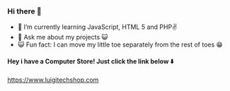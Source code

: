 ### Hi there 👋

- 📖 I’m currently learning JavaScript, HTML 5 and PHP✌️
- 💬 Ask me about my projects 😺
- 😺 Fun fact: I can move my little toe separately from the rest of toes 😁
  
#### Hey i have a Computer Store! Just click the link below ⬇️
https://www.luigitechshop.com
